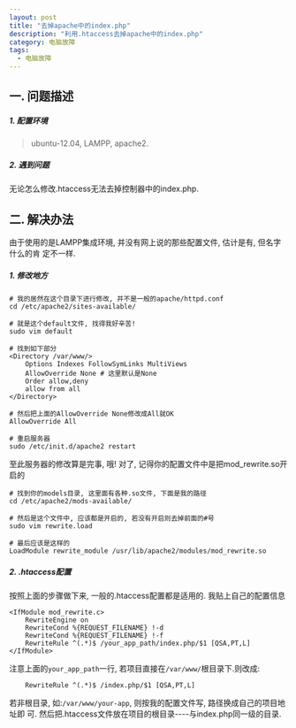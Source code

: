 ```yaml
---
layout: post
title: "去掉apache中的index.php"
description: "利用.htaccess去掉apache中的index.php"
category: 电脑故障
tags: 
  - 电脑故障
---
```


## 一. 问题描述

##### 1. 配置环境

> ubuntu-12.04, LAMPP, apache2.

##### 2. 遇到问题

无论怎么修改.htaccess无法去掉控制器中的index.php.

## 二. 解决办法

由于使用的是LAMPP集成环境, 并没有网上说的那些配置文件, 估计是有, 但名字什么的肯
定不一样.

##### 1. 修改地方

    # 我的居然在这个目录下进行修改, 并不是一般的apache/httpd.conf
    cd /etc/apache2/sites-available/

    # 就是这个default文件, 找得我好辛苦!
    sudo vim default

    # 找到如下部分
	<Directory /var/www/>
		Options Indexes FollowSymLinks MultiViews
        AllowOverride None # 这里默认是None
		Order allow,deny
		allow from all
	</Directory>

    # 然后把上面的AllowOverride None修改成All就OK
    AllowOverride All

    # 重启服务器
    sudo /etc/init.d/apache2 restart
<!--more--> 

至此服务器的修改算是完事, 哦! 对了, 记得你的配置文件中是把mod_rewrite.so开启的

    # 找到你的models目录, 这里面有各种.so文件, 下面是我的路径
    cd /etc/apache2/mods-available/

    # 然后是这个文件中, 应该都是开启的, 若没有开启则去掉前面的#号
    sudo vim rewrite.load

    # 最后应该是这样的
    LoadModule rewrite_module /usr/lib/apache2/modules/mod_rewrite.so

##### 2. .htaccess配置

按照上面的步骤做下来, 一般的.htaccess配置都是适用的. 我贴上自己的配置信息

    <IfModule mod_rewrite.c>
        RewriteEngine on
        RewriteCond %{REQUEST_FILENAME} !-d
        RewriteCond %{REQUEST_FILENAME} !-f
        RewriteRule ^(.*)$ /your_app_path/index.php/$1 [QSA,PT,L]
    </IfModule>

注意上面的`your_app_path`一行, 若项目直接在`/var/www/`根目录下.则改成:

        RewriteRule ^(.*)$ /index.php/$1 [QSA,PT,L]

若非根目录, 如:`/var/www/your-app`, 则按我的配置文件写, 路径换成自己的项目地址即
可. 然后把.htaccess文件放在项目的根目录----与index.php同一级的目录.
